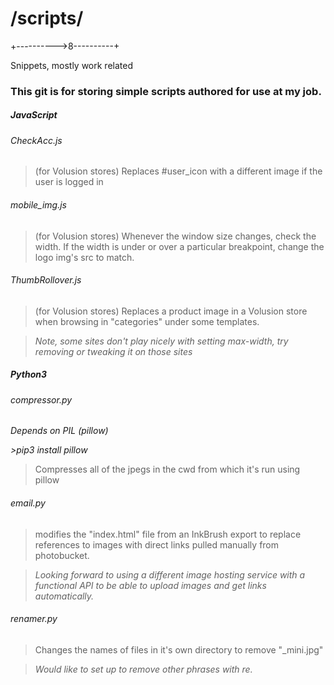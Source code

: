 # /scripts/

+---------->8----------+

Snippets, mostly work related
### This git is for storing simple scripts authored for use at my job.


##### JavaScript
###### CheckAcc.js
> (for Volusion stores) Replaces #user_icon with a different image if the user is logged in

###### mobile_img.js
> (for Volusion stores) Whenever the window size changes, check the width. If the width is under or over a particular breakpoint, change the logo img's src to match.

###### ThumbRollover.js
> (for Volusion stores) Replaces a product image in a Volusion store when browsing in "categories" under some templates.

> _Note, some sites don't play nicely with setting max-width, try removing or tweaking it on those sites_


##### Python3
###### compressor.py
_Depends on PIL (pillow)_

_\>pip3 install pillow_

> Compresses all of the jpegs in the cwd from which it's run using pillow

###### email.py
> modifies the "index.html" file from an InkBrush export to replace references to images with direct links pulled manually from photobucket.

> _Looking forward to using a different image hosting service with a functional API to be able to upload images and get links automatically._

###### renamer.py
> Changes the names of files in it's own directory to remove "\_mini.jpg"

> _Would like to set up to remove other phrases with re._